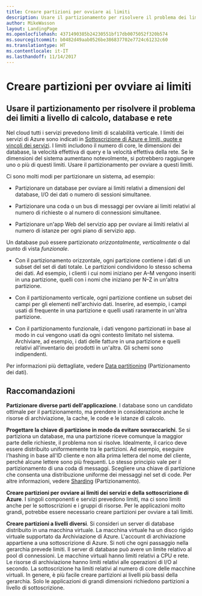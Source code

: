 ```yaml
---
title: Creare partizioni per ovviare ai limiti
description: Usare il partizionamento per risolvere il problema dei limiti a livello di calcolo, database e rete
author: MikeWasson
layout: LandingPage
ms.openlocfilehash: 4371490385b24230551bf17db0075052f320b574
ms.sourcegitcommit: b0482d49aab0526be386837702e7724c61232c60
ms.translationtype: HT
ms.contentlocale: it-IT
ms.lasthandoff: 11/14/2017
---
```

# <a name="partition-around-limits"></a>Creare partizioni per ovviare ai limiti

## <a name="use-partitioning-to-work-around-database-network-and-compute-limits"></a>Usare il partizionamento per risolvere il problema dei limiti a livello di calcolo, database e rete

Nel cloud tutti i servizi prevedono limiti di scalabilità verticale. I limiti dei servizi di Azure sono indicati in [Sottoscrizione di Azure e limiti, quote e vincoli dei servizi][azure-limits]. I limiti includono il numero di core, le dimensioni dei database, la velocità effettiva di query e la velocità effettiva della rete. Se le dimensioni del sistema aumentano notevolmente, si potrebbero raggiungere uno o più di questi limiti. Usare il partizionamento per ovviare a questi limiti.

Ci sono molti modi per partizionare un sistema, ad esempio:

- Partizionare un database per ovviare ai limiti relativi a dimensioni del database, I/O dei dati o numero di sessioni simultanee.

- Partizionare una coda o un bus di messaggi per ovviare ai limiti relativi al numero di richieste o al numero di connessioni simultanee.

- Partizionare un'app Web del servizio app per ovviare ai limiti relativi al numero di istanze per ogni piano di servizio app. 

Un database può essere partizionato *orizzontalmente*, *verticalmente* o dal punto di vista *funzionale*.

- Con il partizionamento orizzontale, ogni partizione contiene i dati di un subset del set di dati totale. Le partizioni condividono lo stesso schema dei dati. Ad esempio, i clienti i cui nomi iniziano per A&ndash;M vengono inseriti in una partizione, quelli con i nomi che iniziano per N&ndash;Z in un'altra partizione.

- Con il partizionamento verticale, ogni partizione contiene un subset dei campi per gli elementi nell'archivio dati. Inserire, ad esempio, i campi usati di frequente in una partizione e quelli usati raramente in un'altra partizione.

- Con il partizionamento funzionale, i dati vengono partizionati in base al modo in cui vengono usati da ogni contesto limitato nel sistema. Archiviare, ad esempio, i dati delle fatture in una partizione e quelli relativi all'inventario dei prodotti in un'altra. Gli schemi sono indipendenti.

Per informazioni più dettagliate, vedere [Data partitioning][data-partitioning-guidance] (Partizionamento dei dati).

## <a name="recommendations"></a>Raccomandazioni

**Partizionare diverse parti dell'applicazione**. I database sono un candidato ottimale per il partizionamento, ma prendere in considerazione anche le risorse di archiviazione, la cache, le code e le istanze di calcolo.

**Progettare la chiave di partizione in modo da evitare sovraccarichi**. Se si partiziona un database, ma una partizione riceve comunque la maggior parte delle richieste, il problema non si risolve. Idealmente, il carico deve essere distribuito uniformemente tra le partizioni. Ad esempio, eseguire l'hashing in base all'ID cliente e non alla prima lettera del nome del cliente, perché alcune lettere sono più frequenti. Lo stesso principio vale per il partizionamento di una coda di messaggi. Scegliere una chiave di partizione che consenta una distribuzione uniforme dei messaggi nel set di code. Per altre informazioni, vedere [Sharding][sharding] (Partizionamento).

**Creare partizioni per ovviare ai limiti dei servizi e della sottoscrizione di Azure**. I singoli componenti e servizi prevedono limiti, ma ci sono limiti anche per le sottoscrizioni e i gruppi di risorse. Per le applicazioni molto grandi, potrebbe essere necessario creare partizioni per ovviare a tali limiti.  

**Creare partizioni a livelli diversi**. Si consideri un server di database distribuito in una macchina virtuale. La macchina virtuale ha un disco rigido virtuale supportato da Archiviazione di Azure. L'account di archiviazione appartiene a una sottoscrizione di Azure. Si noti che ogni passaggio nella gerarchia prevede limiti. Il server di database può avere un limite relativo al pool di connessioni. Le macchine virtuali hanno limiti relativi a CPU e rete. Le risorse di archiviazione hanno limiti relativi alle operazioni di I/O al secondo. La sottoscrizione ha limiti relativi al numero di core delle macchine virtuali. In genere, è più facile creare partizioni ai livelli più bassi della gerarchia. Solo le applicazioni di grandi dimensioni richiedono partizioni a livello di sottoscrizione. 

<!-- links -->

[azure-limits]: /azure/azure-subscription-service-limits
[data-partitioning-guidance]: ../../best-practices/data-partitioning.md
[sharding]: ../../patterns/sharding.md

 